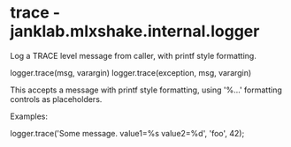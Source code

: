 # trace - janklab.mlxshake.internal.logger

Log a TRACE level message from caller, with printf style formatting.

logger.trace(msg, varargin)
logger.trace(exception, msg, varargin)

This accepts a message with printf style formatting, using '%...' formatting
controls as placeholders.

Examples:

logger.trace('Some message. value1=%s value2=%d', 'foo', 42);



